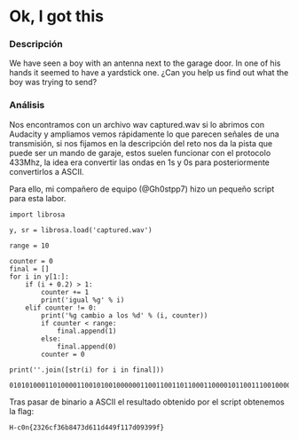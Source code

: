 # Ok, I got this

### Descripción 

We have seen a boy with an antenna next to the garage door. In one of his hands it seemed to have a yardstick one. ¿Can you help us find out what the boy was trying to send?
### Análisis
Nos encontramos con un archivo wav captured.wav si lo abrimos con Audacity y ampliamos vemos rápidamente lo que parecen señales de una transmisión, si nos fijamos en la descripción del reto nos da la pista que puede ser un mando de garaje, estos suelen funcionar con el protocolo 433Mhz, la idea era convertir las ondas en 1s y 0s para posteriormente convertirlos a ASCII.


Para ello, mi compañero de equipo (@Gh0stpp7) hizo un pequeño script para esta labor.

```
import librosa

y, sr = librosa.load('captured.wav')

range = 10

counter = 0
final = []
for i in y[1:]:
    if (i + 0.2) > 1:
        counter += 1
        print('igual %g' % i)
    elif counter != 0:
        print('%g cambio a los %d' % (i, counter))
        if counter < range:
            final.append(1)
        else:
            final.append(0)
        counter = 0

print(''.join([str(i) for i in final]))
```
```
010101000110100001100101001000000110011001101100011000010110011100100000011010010111001100100000010010000010110101100011001100000110111001111011001100100011001100110010001101100110001101100110001100110011011001100010001110000011010000110111001100110110010000110110001100010011000101100100001101000011010000111001011001100011000100110001001101110110010000110000001110010011001100111001001110010110011001111100
```
Tras pasar de binario a ASCII el resultado obtenido por el script obtenemos la flag:

```
H-c0n{2326cf36b8473d611d449f117d09399f}
```


